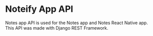 # Noteify App API


Notes app API is used for the Notes app and Notes React Native app.
<br>
This API was made with Django REST Framework.
